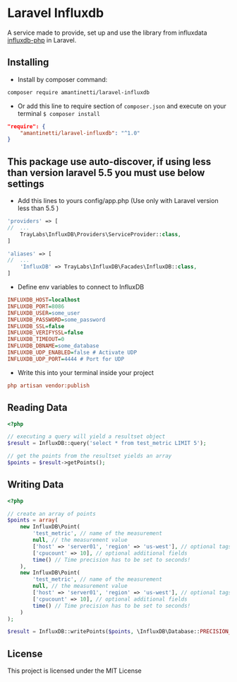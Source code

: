 # Laravel Influxdb

A service made to provide, set up and use the library from influxdata [influxdb-php](https://github.com/influxdata/influxdb-php/) in Laravel.

## Installing

* Install by composer command:

```sh
composer require amantinetti/laravel-influxdb
```

* Or add this line to require section of ```composer.json``` and execute on your terminal ```$ composer install```

```json
"require": {
    "amantinetti/laravel-influxdb": "^1.0"
}
```


## This package use auto-discover, if using less than version laravel 5.5 you must use below settings

* Add this lines to yours config/app.php (Use only with Laravel version less than 5.5 )

```php
'providers' => [
//  ...
    TrayLabs\InfluxDB\Providers\ServiceProvider::class,
]
```

```php
'aliases' => [
//  ...
    'InfluxDB' => TrayLabs\InfluxDB\Facades\InfluxDB::class,
]
```

* Define env variables to connect to InfluxDB

```ini
INFLUXDB_HOST=localhost
INFLUXDB_PORT=8086
INFLUXDB_USER=some_user
INFLUXDB_PASSWORD=some_password
INFLUXDB_SSL=false
INFLUXDB_VERIFYSSL=false
INFLUXDB_TIMEOUT=0
INFLUXDB_DBNAME=some_database
INFLUXDB_UDP_ENABLED=false # Activate UDP
INFLUXDB_UDP_PORT=4444 # Port for UDP
```

* Write this into your terminal inside your project

```ini
php artisan vendor:publish
```

## Reading Data

```php
<?php

// executing a query will yield a resultset object
$result = InfluxDB::query('select * from test_metric LIMIT 5');

// get the points from the resultset yields an array
$points = $result->getPoints();
```

## Writing Data

```php
<?php

// create an array of points
$points = array(
    new InfluxDB\Point(
        'test_metric', // name of the measurement
        null, // the measurement value
        ['host' => 'server01', 'region' => 'us-west'], // optional tags
        ['cpucount' => 10], // optional additional fields
        time() // Time precision has to be set to seconds!
    ),
    new InfluxDB\Point(
        'test_metric', // name of the measurement
        null, // the measurement value
        ['host' => 'server01', 'region' => 'us-west'], // optional tags
        ['cpucount' => 10], // optional additional fields
        time() // Time precision has to be set to seconds!
    )
);

$result = InfluxDB::writePoints($points, \InfluxDB\Database::PRECISION_SECONDS);
```

License
----

This project is licensed under the MIT License
